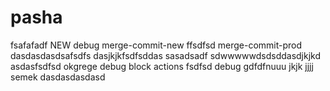 # pasha
fsafafadf
NEW
debug
merge-commit-new
ffsdfsd
merge-commit-prod
dasdasdasdsafsdfs
dasjkjkfsdfsddas
sasadsadf
sdwwwwwdsdsddasdjkjkd
asdasfsdfsd
okgrege
debug block actions
fsdfsd
debug
gdfdfnuuu
jkjk
jjjj
semek
dasdasdasdasd
